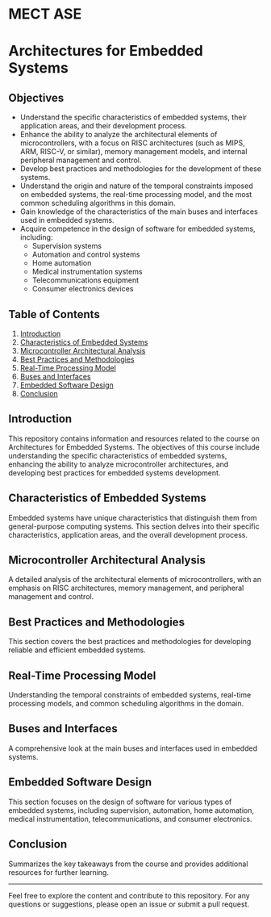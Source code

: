 # MECT ASE

# Architectures for Embedded Systems

## Objectives
- Understand the specific characteristics of embedded systems, their application areas, and their development process.
- Enhance the ability to analyze the architectural elements of microcontrollers, with a focus on RISC architectures (such as MIPS, ARM, RISC-V, or similar), memory management models, and internal peripheral management and control.
- Develop best practices and methodologies for the development of these systems.
- Understand the origin and nature of the temporal constraints imposed on embedded systems, the real-time processing model, and the most common scheduling algorithms in this domain.
- Gain knowledge of the characteristics of the main buses and interfaces used in embedded systems.
- Acquire competence in the design of software for embedded systems, including:
  - Supervision systems
  - Automation and control systems
  - Home automation
  - Medical instrumentation systems
  - Telecommunications equipment
  - Consumer electronics devices

## Table of Contents
1. [Introduction](#introduction)
2. [Characteristics of Embedded Systems](#characteristics-of-embedded-systems)
3. [Microcontroller Architectural Analysis](#microcontroller-architectural-analysis)
4. [Best Practices and Methodologies](#best-practices-and-methodologies)
5. [Real-Time Processing Model](#real-time-processing-model)
6. [Buses and Interfaces](#buses-and-interfaces)
7. [Embedded Software Design](#embedded-software-design)
8. [Conclusion](#conclusion)

## Introduction
This repository contains information and resources related to the course on Architectures for Embedded Systems. The objectives of this course include understanding the specific characteristics of embedded systems, enhancing the ability to analyze microcontroller architectures, and developing best practices for embedded systems development.

## Characteristics of Embedded Systems
Embedded systems have unique characteristics that distinguish them from general-purpose computing systems. This section delves into their specific characteristics, application areas, and the overall development process.

## Microcontroller Architectural Analysis
A detailed analysis of the architectural elements of microcontrollers, with an emphasis on RISC architectures, memory management, and peripheral management and control.

## Best Practices and Methodologies
This section covers the best practices and methodologies for developing reliable and efficient embedded systems.

## Real-Time Processing Model
Understanding the temporal constraints of embedded systems, real-time processing models, and common scheduling algorithms in the domain.

## Buses and Interfaces
A comprehensive look at the main buses and interfaces used in embedded systems.

## Embedded Software Design
This section focuses on the design of software for various types of embedded systems, including supervision, automation, home automation, medical instrumentation, telecommunications, and consumer electronics.

## Conclusion
Summarizes the key takeaways from the course and provides additional resources for further learning.

---

Feel free to explore the content and contribute to this repository. For any questions or suggestions, please open an issue or submit a pull request.


